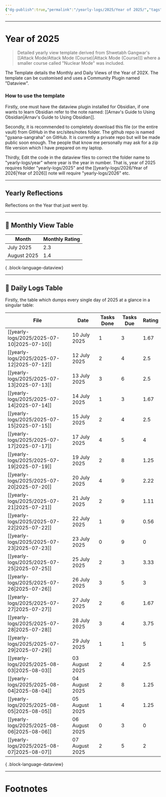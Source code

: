 ```yaml
---
{"dg-publish":true,"permalink":"/yearly-logs/2025/Year of 2025/","tags":["Productivity"]}
---
```



---
# Year of 2025
> Detailed yearly view template derived from Shwetabh Gangwar's [[Attack Mode/Attack Mode (Course)\|Attack Mode (Course)]] where a smaller course called "Nuclear Mode" was included. 

The Template details the Monthly and Daily Views of the Year of 202X.
The template can be customised and uses a Community Plugin named "Dataview".

### How to use the template
Firstly, one must have the dataview plugin installed for Obsidian, if one wants to learn Obsidian refer to the note named: [[Arnav's Guide to Using Obsidian\|Arnav's Guide to Using Obsidian]]. 

Secondly, it is recommended to completely download this file (or the entire vault) from GitHub in the src/sites/notes folder. The github repo is named "gyaana-sangraha" on GitHub. It is currently a private repo but will be made public soon enough. The people that know me personally may ask for a zip file version which I have prepared on my laptop.

Thirdly,
Edit the code in the dataview files to correct the folder name to "yearly-logs/year" where year is the year in number. That is, year of 2025 requires folder "yearly-logs/2025" and the [[yearly-logs/2026/Year of 2026\|Year of 2026]] note will require "yearly-logs/2026" etc.

---
## Yearly Reflections
Reflections on the Year that just went by.

---
## 📅 Monthly View Table
| Month       | Monthly Rating |
| ----------- | -------------- |
| July 2025   | 2.3            |
| August 2025 | 1.4            |

{ .block-language-dataview}

---
## 📅 Daily Logs Table
Firstly, the table which dumps every single day of 2025 at a glance in a singular table:

| File                                           | Date           | Tasks Done | Tasks Due | Rating |
| ---------------------------------------------- | -------------- | ---------- | --------- | ------ |
| [[yearly-logs/2025/2025-07-10\|2025-07-10]] | 10 July 2025   | 1          | 3         | 1.67   |
| [[yearly-logs/2025/2025-07-12\|2025-07-12]] | 12 July 2025   | 2          | 4         | 2.5    |
| [[yearly-logs/2025/2025-07-13\|2025-07-13]] | 13 July 2025   | 3          | 6         | 2.5    |
| [[yearly-logs/2025/2025-07-14\|2025-07-14]] | 14 July 2025   | 1          | 3         | 1.67   |
| [[yearly-logs/2025/2025-07-15\|2025-07-15]] | 15 July 2025   | 2          | 4         | 2.5    |
| [[yearly-logs/2025/2025-07-17\|2025-07-17]] | 17 July 2025   | 4          | 5         | 4      |
| [[yearly-logs/2025/2025-07-19\|2025-07-19]] | 19 July 2025   | 2          | 8         | 1.25   |
| [[yearly-logs/2025/2025-07-20\|2025-07-20]] | 20 July 2025   | 4          | 9         | 2.22   |
| [[yearly-logs/2025/2025-07-21\|2025-07-21]] | 21 July 2025   | 2          | 9         | 1.11   |
| [[yearly-logs/2025/2025-07-22\|2025-07-22]] | 22 July 2025   | 1          | 9         | 0.56   |
| [[yearly-logs/2025/2025-07-23\|2025-07-23]] | 23 July 2025   | 0          | 9         | 0      |
| [[yearly-logs/2025/2025-07-25\|2025-07-25]] | 25 July 2025   | 2          | 3         | 3.33   |
| [[yearly-logs/2025/2025-07-26\|2025-07-26]] | 26 July 2025   | 3          | 5         | 3      |
| [[yearly-logs/2025/2025-07-27\|2025-07-27]] | 27 July 2025   | 2          | 6         | 1.67   |
| [[yearly-logs/2025/2025-07-28\|2025-07-28]] | 28 July 2025   | 3          | 4         | 3.75   |
| [[yearly-logs/2025/2025-07-29\|2025-07-29]] | 29 July 2025   | 1          | 1         | 5      |
| [[yearly-logs/2025/2025-08-03\|2025-08-03]] | 03 August 2025 | 2          | 4         | 2.5    |
| [[yearly-logs/2025/2025-08-04\|2025-08-04]] | 04 August 2025 | 2          | 8         | 1.25   |
| [[yearly-logs/2025/2025-08-05\|2025-08-05]] | 05 August 2025 | 1          | 4         | 1.25   |
| [[yearly-logs/2025/2025-08-06\|2025-08-06]] | 06 August 2025 | 0          | 3         | 0      |
| [[yearly-logs/2025/2025-08-07\|2025-08-07]] | 07 August 2025 | 2          | 5         | 2      |

{ .block-language-dataview}



---
# Footnotes